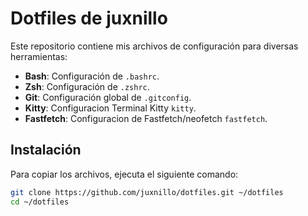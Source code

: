 # Dotfiles de juxnillo

Este repositorio contiene mis archivos de configuración para diversas herramientas:

- **Bash**: Configuración de `.bashrc`.
- **Zsh**: Configuración de `.zshrc`.
- **Git**: Configuración global de `.gitconfig`.
- **Kitty**: Configuracion Terminal Kitty `kitty`.
- **Fastfetch**: Configuracion de Fastfetch/neofetch `fastfetch`.

## Instalación

Para copiar los archivos, ejecuta el siguiente comando:

```bash
git clone https://github.com/juxnillo/dotfiles.git ~/dotfiles
cd ~/dotfiles
